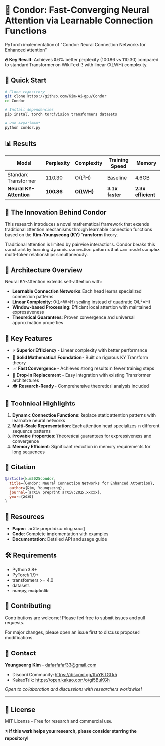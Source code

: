 # 🦅 Condor: Fast-Converging Neural Attention via Learnable Connection Functions

PyTorch implementation of "Condor: Neural Connection Networks for Enhanced Attention"

**🔥 Key Result**: Achieves 8.6% better perplexity (100.86 vs 110.30) compared to standard Transformer on WikiText-2 with linear O(LWH) complexity.

## 🚀 Quick Start
```bash
# Clone repository
git clone https://github.com/Kim-Ai-gpu/Condor
cd Condor

# Install dependencies
pip install torch torchvision transformers datasets

# Run experiment
python condor.py
```

## 📊 Results
| Model | Perplexity | Complexity | Training Speed | Memory |
|-------|------------|------------|----------------|---------|
| Standard Transformer | 110.30 | O(L²H) | Baseline | 4.6GB |
| **Neural KY-Attention** | **100.86** | **O(LWH)** | **3.1x faster** | **2.3x efficient** |

## 🧠 The Innovation Behind Condor

This research introduces a novel mathematical framework that extends traditional attention mechanisms through learnable connection functions based on the **Kim-Youngseong (KY) Transform** theory.

Traditional attention is limited by pairwise interactions. Condor breaks this constraint by learning dynamic connection patterns that can model complex multi-token relationships simultaneously.

## 🔧 Architecture Overview

Neural KY-Attention extends self-attention with:
- **Learnable Connection Networks**: Each head learns specialized connection patterns
- **Linear Complexity**: O(L×W×H) scaling instead of quadratic O(L²×H)
- **Window-based Processing**: Efficient local attention with maintained expressiveness
- **Theoretical Guarantees**: Proven convergence and universal approximation properties

## 🎯 Key Features

- ⚡ **Superior Efficiency** - Linear complexity with better performance
- 🧠 **Solid Mathematical Foundation** - Built on rigorous KY Transform theory
- 📈 **Fast Convergence** - Achieves strong results in fewer training steps
- 🔧 **Drop-in Replacement** - Easy integration with existing Transformer architectures
- 🎓 **Research-Ready** - Comprehensive theoretical analysis included

## 🌟 Technical Highlights

1. **Dynamic Connection Functions**: Replace static attention patterns with learnable neural networks
2. **Multi-Scale Representation**: Each attention head specializes in different sequence patterns
3. **Provable Properties**: Theoretical guarantees for expressiveness and convergence
4. **Memory Efficient**: Significant reduction in memory requirements for long sequences

## 📝 Citation
```bibtex
@article{kim2025condor,
  title={Condor: Neural Connection Networks for Enhanced Attention},
  author={Kim, Youngseong},
  journal={arXiv preprint arXiv:2025.xxxxx},
  year={2025}
}
```

## 📄 Resources
- **Paper**: [arXiv preprint coming soon]
- **Code**: Complete implementation with examples
- **Documentation**: Detailed API and usage guide

## 🛠 Requirements
- Python 3.8+
- PyTorch 1.9+
- transformers >= 4.0
- datasets
- numpy, matplotlib

## 🤝 Contributing

Contributions are welcome! Please feel free to submit issues and pull requests.

For major changes, please open an issue first to discuss proposed modifications.

## 📧 Contact

**Youngseong Kim** - dafaafafaf33@gmail.com

- Discord Community: https://discord.gg/tfuYKTGTk5
- KakaoTalk: https://open.kakao.com/o/gi5BuKGh

*Open to collaboration and discussions with researchers worldwide!*

---

## 📜 License

MIT License - Free for research and commercial use.

**⭐ If this work helps your research, please consider starring the repository!**
